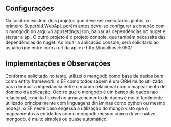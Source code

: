 ## Configurações
Na solution existem dois projetos que deve ser executados juntos, o primeiro Superbid.WebApi, porém antes deve-se configurar a conexão com o mongodb no arquivo appsettings.json, baixar as dependências no nuget e startar a api.
O outro projeto é o projeto console, que também necessita das dependências do nuget. Ao rodar a aplicação console, será solicitado ao usuário que entre com a url da api ex: http://localhost:5050/

## Implementações e Observações
Conforme solicitado no teste, utilizei o mongodb como base de dados bem como entity framework, o EF como todos sabem é um ORM muito utilizado para diminuir a impedância entre o mundo relacional com o mapeamento de dominio da aplicação. Ocorre que o mongodb é um banco de dados nao relacional, e muito flexivel no armazenamento de dados é muito facilmente utilizado principalmente com linguagens dinâminas como python ou mesmo node.js, o EF neste caso engessa a utilização do mongo visto que o mapeamento as entidades com o mongodb mesmo com o driver nativo mongodb, é muito simples ou quase automático.

